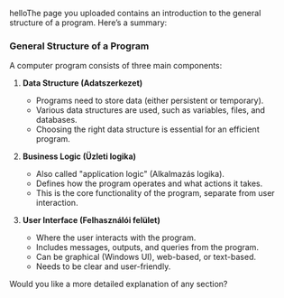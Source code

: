 helloThe page you uploaded contains an introduction to the general structure of a program. Here’s a summary:

### **General Structure of a Program**
A computer program consists of three main components:
1. **Data Structure (Adatszerkezet)**  
   - Programs need to store data (either persistent or temporary).  
   - Various data structures are used, such as variables, files, and databases.  
   - Choosing the right data structure is essential for an efficient program.

2. **Business Logic (Üzleti logika)**  
   - Also called "application logic" (Alkalmazás logika).  
   - Defines how the program operates and what actions it takes.  
   - This is the core functionality of the program, separate from user interaction.

3. **User Interface (Felhasználói felület)**  
   - Where the user interacts with the program.  
   - Includes messages, outputs, and queries from the program.  
   - Can be graphical (Windows UI), web-based, or text-based.  
   - Needs to be clear and user-friendly.

Would you like a more detailed explanation of any section?